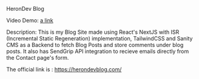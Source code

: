 HeronDev Blog

Video Demo: [a link](https://youtu.be/vUdoX6YJTu0)

Description: This is my Blog Site made using React's NextJS with ISR (Incremental Static Regeneration) implementation, TailwindCSS and Sanity CMS as a Backend to fetch Blog Posts and store comments under blog posts. It also has SendGrip API integration to recieve emails directly from the Contact page's form.

The official link is : https://herondevblog.com/
